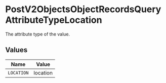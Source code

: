 # PostV2ObjectsObjectRecordsQueryAttributeTypeLocation

The attribute type of the value.


## Values

| Name       | Value      |
| ---------- | ---------- |
| `LOCATION` | location   |